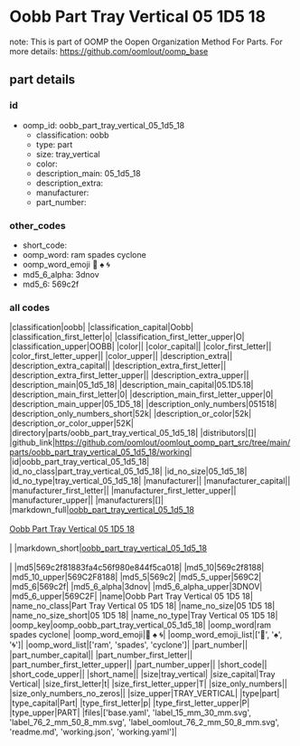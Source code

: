 # Oobb Part Tray Vertical 05 1D5 18  

note: This is part of OOMP the Oopen Organization Method For Parts. For more details: https://github.com/oomlout/oomp_base

##  part details





### id
* oomp_id: oobb_part_tray_vertical_05_1d5_18
  * classification: oobb
  * type: part
  * size: tray_vertical
  * color: 
  * description_main: 05_1d5_18
  * description_extra: 
  * manufacturer: 
  * part_number: 

### other_codes
* short_code: 
* oomp_word: ram spades cyclone
* oomp_word_emoji :ram: :spades: :cyclone:
* md5_6_alpha: 3dnov
* md5_6: 569c2f

### all codes 
|classification|oobb|
|classification_capital|Oobb|
|classification_first_letter|o|
|classification_first_letter_upper|O|
|classification_upper|OOBB|
|color||
|color_capital||
|color_first_letter||
|color_first_letter_upper||
|color_upper||
|description_extra||
|description_extra_capital||
|description_extra_first_letter||
|description_extra_first_letter_upper||
|description_extra_upper||
|description_main|05_1d5_18|
|description_main_capital|05.1D5.18|
|description_main_first_letter|0|
|description_main_first_letter_upper|0|
|description_main_upper|05_1D5_18|
|description_only_numbers|051518|
|description_only_numbers_short|52k|
|description_or_color|52k|
|description_or_color_upper|52K|
|directory|parts/oobb_part_tray_vertical_05_1d5_18|
|distributors|[]|
|github_link|https://github.com/oomlout/oomlout_oomp_part_src/tree/main/parts/oobb_part_tray_vertical_05_1d5_18/working|
|id|oobb_part_tray_vertical_05_1d5_18|
|id_no_class|part_tray_vertical_05_1d5_18|
|id_no_size|05_1d5_18|
|id_no_type|tray_vertical_05_1d5_18|
|manufacturer||
|manufacturer_capital||
|manufacturer_first_letter||
|manufacturer_first_letter_upper||
|manufacturer_upper||
|manufacturers|[]|
|markdown_full|[oobb_part_tray_vertical_05_1d5_18](https://github.com/oomlout/oomlout_oomp_part_src/tree/main/parts/oobb_part_tray_vertical_05_1d5_18/working)<br>[](https://github.com/oomlout/oomlout_oomp_part_src/tree/main/parts/oobb_part_tray_vertical_05_1d5_18/working)<br>[Oobb Part Tray Vertical 05 1D5 18](https://github.com/oomlout/oomlout_oomp_part_src/tree/main/parts/oobb_part_tray_vertical_05_1d5_18/working)<br><br>|
|markdown_short|[oobb_part_tray_vertical_05_1d5_18](https://github.com/oomlout/oomlout_oomp_part_src/tree/main/parts/oobb_part_tray_vertical_05_1d5_18/working)<br><br>|
|md5|569c2f81883fa4c56f980e844f5ca018|
|md5_10|569c2f8188|
|md5_10_upper|569C2F8188|
|md5_5|569c2|
|md5_5_upper|569C2|
|md5_6|569c2f|
|md5_6_alpha|3dnov|
|md5_6_alpha_upper|3DNOV|
|md5_6_upper|569C2F|
|name|Oobb Part Tray Vertical 05 1D5 18|
|name_no_class|Part Tray Vertical 05 1D5 18|
|name_no_size|05 1D5 18|
|name_no_size_short|05 1D5 18|
|name_no_type|Tray Vertical 05 1D5 18|
|oomp_key|oomp_oobb_part_tray_vertical_05_1d5_18|
|oomp_word|ram spades cyclone|
|oomp_word_emoji|:ram: :spades: :cyclone:|
|oomp_word_emoji_list|[':ram:', ':spades:', ':cyclone:']|
|oomp_word_list|['ram', 'spades', 'cyclone']|
|part_number||
|part_number_capital||
|part_number_first_letter||
|part_number_first_letter_upper||
|part_number_upper||
|short_code||
|short_code_upper||
|short_name||
|size|tray_vertical|
|size_capital|Tray Vertical|
|size_first_letter|t|
|size_first_letter_upper|T|
|size_only_numbers||
|size_only_numbers_no_zeros||
|size_upper|TRAY_VERTICAL|
|type|part|
|type_capital|Part|
|type_first_letter|p|
|type_first_letter_upper|P|
|type_upper|PART|
|files|['base.yaml', 'label_15_mm_30_mm.svg', 'label_76_2_mm_50_8_mm.svg', 'label_oomlout_76_2_mm_50_8_mm.svg', 'readme.md', 'working.json', 'working.yaml']|
